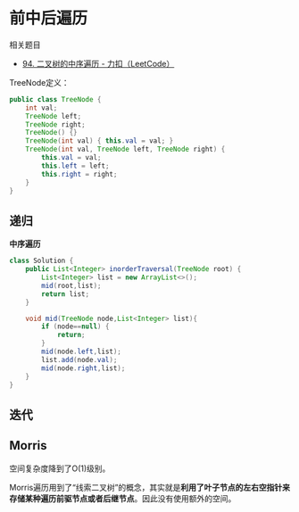 # 前中后遍历

相关题目

- [94. 二叉树的中序遍历 - 力扣（LeetCode）](https://leetcode.cn/problems/binary-tree-inorder-traversal/)

TreeNode定义：

```java
public class TreeNode {
    int val;
    TreeNode left;
    TreeNode right;
    TreeNode() {}
    TreeNode(int val) { this.val = val; }
    TreeNode(int val, TreeNode left, TreeNode right) {
        this.val = val;
        this.left = left;
        this.right = right;
    }
}
```

## 递归

**中序遍历**

```java
class Solution {
    public List<Integer> inorderTraversal(TreeNode root) {
        List<Integer> list = new ArrayList<>();
        mid(root,list);
        return list;
    }

    void mid(TreeNode node,List<Integer> list){
        if (node==null) {
            return;
        }
        mid(node.left,list);
        list.add(node.val);
        mid(node.right,list);
    }
}
```

## 迭代

## Morris

空间复杂度降到了O(1)级别。

Morris遍历用到了“线索二叉树”的概念，其实就是**利用了叶子节点的左右空指针来存储某种遍历前驱节点或者后继节点**。因此没有使用额外的空间。

